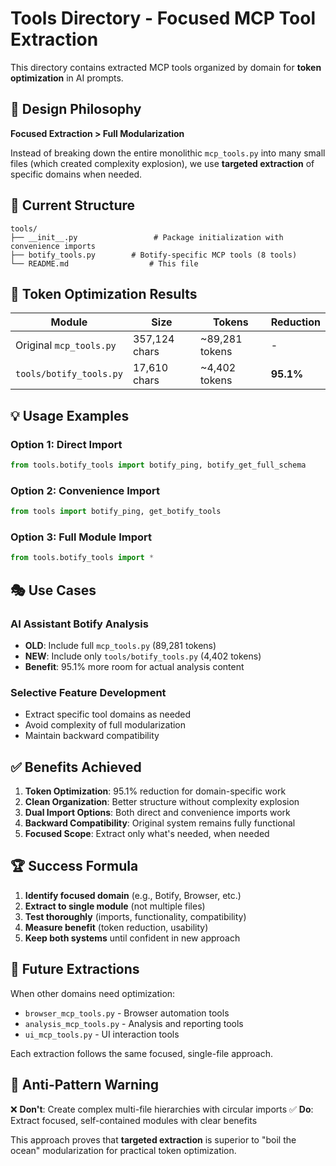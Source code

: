 # Tools Directory - Focused MCP Tool Extraction

This directory contains extracted MCP tools organized by domain for **token optimization** in AI prompts.

## 🎯 Design Philosophy

**Focused Extraction > Full Modularization**

Instead of breaking down the entire monolithic `mcp_tools.py` into many small files (which created complexity explosion), we use **targeted extraction** of specific domains when needed.

## 📁 Current Structure

```
tools/
├── __init__.py                 # Package initialization with convenience imports
├── botify_tools.py        # Botify-specific MCP tools (8 tools)
└── README.md                  # This file
```

## 🚀 Token Optimization Results

| Module | Size | Tokens | Reduction |
|--------|------|--------|-----------|
| Original `mcp_tools.py` | 357,124 chars | ~89,281 tokens | - |
| `tools/botify_tools.py` | 17,610 chars | ~4,402 tokens | **95.1%** |

## 💡 Usage Examples

### Option 1: Direct Import
```python
from tools.botify_tools import botify_ping, botify_get_full_schema
```

### Option 2: Convenience Import
```python
from tools import botify_ping, get_botify_tools
```

### Option 3: Full Module Import
```python
from tools.botify_tools import *
```

## 🎭 Use Cases

### AI Assistant Botify Analysis
- **OLD**: Include full `mcp_tools.py` (89,281 tokens)
- **NEW**: Include only `tools/botify_tools.py` (4,402 tokens)
- **Benefit**: 95.1% more room for actual analysis content

### Selective Feature Development
- Extract specific tool domains as needed
- Avoid complexity of full modularization
- Maintain backward compatibility

## ✅ Benefits Achieved

1. **Token Optimization**: 95.1% reduction for domain-specific work
2. **Clean Organization**: Better structure without complexity explosion
3. **Dual Import Options**: Both direct and convenience imports work
4. **Backward Compatibility**: Original system remains fully functional
5. **Focused Scope**: Extract only what's needed, when needed

## 🏆 Success Formula

1. **Identify focused domain** (e.g., Botify, Browser, etc.)
2. **Extract to single module** (not multiple files)
3. **Test thoroughly** (imports, functionality, compatibility)
4. **Measure benefit** (token reduction, usability)
5. **Keep both systems** until confident in new approach

## 🔄 Future Extractions

When other domains need optimization:
- `browser_mcp_tools.py` - Browser automation tools
- `analysis_mcp_tools.py` - Analysis and reporting tools
- `ui_mcp_tools.py` - UI interaction tools

Each extraction follows the same focused, single-file approach.

## 🎯 Anti-Pattern Warning

❌ **Don't**: Create complex multi-file hierarchies with circular imports
✅ **Do**: Extract focused, self-contained modules with clear benefits

This approach proves that **targeted extraction** is superior to "boil the ocean" modularization for practical token optimization. 